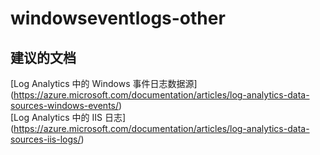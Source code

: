
<properties
    pageTitle="windowseventlogs-other"
    description="与 Windows 事件日志相关的问题：其他"
    service="microsoft.operationalinsights"
    resource="operationalinsightsaccounts"
    authors="adoylemsft"
    displayorder=""
    selfHelpType="generic"
    supportTopicIds="32536614"
    resourceTags=""
    productPesIds="15725"
    cloudEnvironments="public, Blackforest, Fairfax"
/>


# <a name="windowseventlogs-other"></a>windowseventlogs-other


## <a name="recommended-documents"></a>**建议的文档**
[Log Analytics 中的 Windows 事件日志数据源] (https://azure.microsoft.com/documentation/articles/log-analytics-data-sources-windows-events/) <br>
[Log Analytics 中的 IIS 日志] (https://azure.microsoft.com/documentation/articles/log-analytics-data-sources-iis-logs/)


<!--HONumber=Dec16_HO1-->


